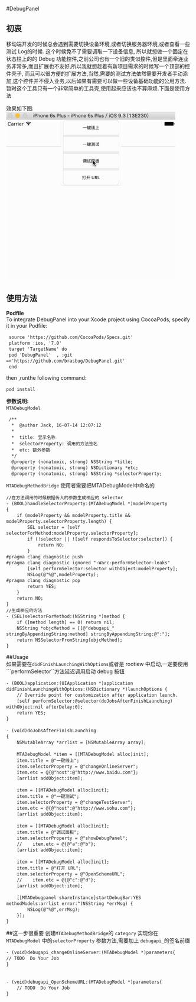 #DebugPanel
## 初衷 
 
 移动端开发的时候总会遇到需要切换设备环境,或者切换服务器环境,或者查看一些测试 Log的时候. 这个时候免不了需要调取一下设备信息, 所以就想做一个固定在状态栏上的的
 Debug 功能控件,之前公司也有一个旧的类似控件,但是里面牵连业务非常多,而且扩展也不友好,所以我就想趁着有新项目需求的时候写一个顶部的控件壳子,
 而且可以很方便的扩展方法,当然,需要的测试方法依然需要开发者手动添加,这个控件并不侵入业务,以后如果有需要可以做一些设备基础功能的公用方法.
 暂时这个工具只有一个非常简单的工具壳,使用起来应该也不算麻烦.下面是使用方法
 
  效果如下图:
  ![01](https://github.com/brasbug/DebugPanel/blob/master/Source/01.gif)
 
## 使用方法
 
 **Podfile**  
   To integrate DebugPanel into your Xcode project using CocoaPods, specify it in your Podfile:
     
     source 'https://github.com/CocoaPods/Specs.git'
     platform :ios, '7.0'
     target 'TargetName' do
     pod 'DebugPanel'  , :git =>'https://github.com/brasbug/DebugPanel.git'
     end
   then ,runthe following command:   
   
    pod install
    
 **参数说明:**  
   ```MTADebugModel```
    
     /**
      *  @author Jack, 16-07-14 12:07:12
      *
      *  title: 显示名称
      *  selectorProperty: 调用的方法签名
      *  etc: 额外参数
      */
      @property (nonatomic, strong) NSString *title;
      @property (nonatomic, strong) NSDictionary *etc;
      @property (nonatomic, strong) NSString *selectorProperty;
 
   ```MTADebugMethodBridge```  使用者需要把MTADebugModel中命名的 
     
    //在方法调用的时候根据传入的参数生成相应的 selector 
    - (BOOL)handleSelectorProperty:(MTADebugModel *)modelProperty
    {
        if (modelProperty && modelProperty.title && modelProperty.selectorProperty.length) {
            SEL selector = [self selectorForMethod:modelProperty.selectorProperty];
            if (!selector || ![self respondsToSelector:selector]) {
                return NO;
            }
    #pragma clang diagnostic push
    #pragma clang diagnostic ignored "-Warc-performSelector-leaks"
            [self performSelector:selector withObject:modelProperty];
            NSLog(@"%@",modelProperty);
    #pragma clang diagnostic pop
            return YES;
        }
        return NO;
    }
    //生成相应的方法
    - (SEL)selectorForMethod:(NSString *)method {
        if ([method length] == 0) return nil;
        NSString *objcMethod = [[@"debugapi_" stringByAppendingString:method] stringByAppendingString:@":"];
        return NSSelectorFromString(objcMethod);
    }
 

   
  
    
 
 
##Usage  
  如果需要在```didFinishLaunchingWithOptions```或者是 rootiew 中启动,一定要使用```performSelector``方法延迟调用启动 debug 按钮
   
   
   
    - (BOOL)application:(UIApplication *)application didFinishLaunchingWithOptions:(NSDictionary *)launchOptions {
        // Override point for customization after application launch.
        [self performSelector:@selector(doJobsAfterFinishLaunching) withObject:nil afterDelay:0];
        return YES;
    }
    
    - (void)doJobsAfterFinishLaunching
    {
        NSMutableArray *arrlist = [NSMutableArray array];
        
        MTADebugModel *item = [[MTADebugModel alloc]init];
        item.title = @"一键线上";
        item.selectorProperty = @"changeOnlineServer";
        item.etc = @{@"host":@"http://www.baidu.com"};
        [arrlist addObject:item];
        
        item = [[MTADebugModel alloc]init];
        item.title = @"一键测试";
        item.selectorProperty = @"changeTestServer";
        item.etc = @{@"host":@"http://www.sohu.com"};
        [arrlist addObject:item];
        
        item = [[MTADebugModel alloc]init];
        item.title = @"调试面板";
        item.selectorProperty = @"showDebugPanel";
        //    item.etc = @{@"a":@"b"};
        [arrlist addObject:item];
        
        item = [[MTADebugModel alloc]init];
        item.title = @"打开 URL";
        item.selectorProperty = @"OpenSchemeURL";
        //    item.etc = @{@"c":@"d"};
        [arrlist addObject:item];
        
        [[MTADebugpanel shareInstance]startDebugBar:YES methodModels:arrlist error:^(NSString *errMsg) {
            NSLog(@"%@",errMsg);
        }];
    }
  
##这一步很重要 
   创建```MTADebugMethodBridge```的 ```category``` 实现你在 ```MTADebugModel``` 中的```selectorProperty``` 参数方法,需要加上 ```debugapi_```的签名前缀   
   
    - (void)debugapi_changeOnlineServer:(MTADebugModel *)parameters{
    // TODO  Do Your Job
    }
    
    
    - (void)debugapi_OpenSchemeURL:(MTADebugModel *)parameters{
        // TODO  Do Your Job
    }
